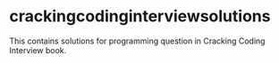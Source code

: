 # crackingcodinginterviewsolutions
This contains solutions for programming question in Cracking Coding Interview book.
